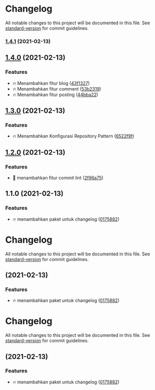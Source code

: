 # Changelog

All notable changes to this project will be documented in this file. See [standard-version](https://github.com/conventional-changelog/standard-version) for commit guidelines.

### [1.4.1](https://github.com/yudiandela/laravel-repository-pattern/compare/v1.4.0...v1.4.1) (2021-02-13)

## [1.4.0](https://github.com/yudiandela/laravel-repository-pattern/compare/v1.3.0...v1.4.0) (2021-02-13)


### Features

* :fire: Menambahkan fitur blog ([43f1327](https://github.com/yudiandela/laravel-repository-pattern/commit/43f1327c1f180b7a5cb994a497a344583a6ac124))
* :fire: Menambahkan fitur comment ([53b2319](https://github.com/yudiandela/laravel-repository-pattern/commit/53b2319f7d05cb7cac2eb1fab7c963232c4432fb))
* :fire: Menambahkan fitur posting ([44bba22](https://github.com/yudiandela/laravel-repository-pattern/commit/44bba22fedcd80f4def12d9a2d7ba49978d01e10))

## [1.3.0](https://github.com/yudiandela/laravel-repository-pattern/compare/v1.2.0...v1.3.0) (2021-02-13)


### Features

* :fire: Menambahkan Konfigurasi Repository Pattern ([6522f9f](https://github.com/yudiandela/laravel-repository-pattern/commit/6522f9f79b4b03a7c0bfa22086284098f15e795a))

## [1.2.0](https://github.com/yudiandela/laravel-repository-pattern/compare/v1.1.0...v1.2.0) (2021-02-13)


### Features

* :tada: menambahkan fitur commit lint ([2f96a75](https://github.com/yudiandela/laravel-repository-pattern/commit/2f96a7594641374960c8cab5c20fa787a81c5cfd))

## 1.1.0 (2021-02-13)


### Features

* :fire: menambahkan paket untuk changelog ([0175882](https://github.com/yudiandela/laravel-repository-pattern/commit/01758820dc4615766918f40c55045c005a947e7d))

# Changelog

All notable changes to this project will be documented in this file. See [standard-version](https://github.com/conventional-changelog/standard-version) for commit guidelines.

##  (2021-02-13)


### Features

* :fire: menambahkan paket untuk changelog ([0175882](https://github.com/yudiandela/laravel-repository-pattern/commit/01758820dc4615766918f40c55045c005a947e7d))

# Changelog

All notable changes to this project will be documented in this file. See [standard-version](https://github.com/conventional-changelog/standard-version) for commit guidelines.

##  (2021-02-13)


### Features

* :fire: menambahkan paket untuk changelog ([0175882](https://github.com/yudiandela/laravel-repository-pattern/commit/01758820dc4615766918f40c55045c005a947e7d))
